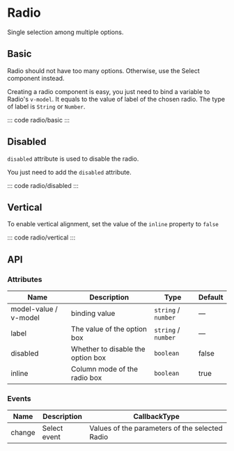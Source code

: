 <script setup>
import basic from 'exam/radio/basic.vue'
import disabled from 'exam/radio/disabled.vue'
import vertical from 'exam/radio/vertical.vue'
// import  from './'
</script>

# Radio

Single selection among multiple options.

## Basic

Radio should not have too many options. Otherwise, use the Select component instead.

Creating a radio component is easy, you just need to bind a variable to Radio's `v-model`. It equals to the value of label of the chosen radio. The type of label is `String` or `Number`.

::: code radio/basic
<basic></basic>
:::

## Disabled

`disabled` attribute is used to disable the radio.

You just need to add the `disabled` attribute.

::: code radio/disabled
<disabled></disabled>
:::

## Vertical

To enable vertical alignment, set the value of the `inline` property to `false`

::: code radio/vertical
<vertical></vertical>
:::

## API

### Attributes

| Name                  | Description                       | Type                | Default |
| --------------------- | --------------------------------- | ------------------- | ------- |
| model-value / v-model | binding value                     | `string` / `number` | —       |
| label                 | The value of the option box       | `string` / `number` | —       |
| disabled              | Whether to disable the option box | `boolean`           | false   |
| inline                | Column mode of the radio box      | `boolean`           | true    |

### Events

| Name   | Description  | CallbackType                                   |
| ------ | ------------ | ---------------------------------------------- |
| change | Select event | Values of the parameters of the selected Radio |
